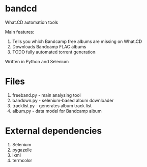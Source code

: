 # bandcd
What.CD automation tools

Main features:

1. Tells you which Bandcamp free albums are missing on What.CD
2. Downloads Bandcamp FLAC albums
3. TODO fully automated torrent generation

Written in Python and Selenium


# Files

1. freeband.py - main analysing tool
2. bandown.py - selenium-based album downloader
3. tracklist.py - generates album track list
4. album.py - data model for Bandcamp album

# External dependencies

1. Selenium 
2. pygazelle
3. lxml
4. termcolor 